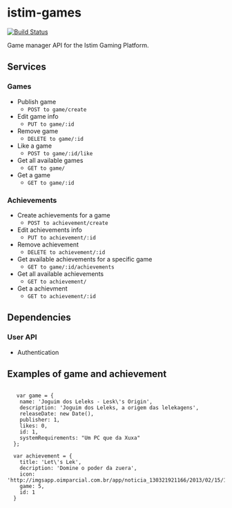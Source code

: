 istim-games
============
[![Build Status](https://travis-ci.org/istim/istim-games.png?branch=master)](https://travis-ci.org/istim/istim-games)

Game manager API for the Istim Gaming Platform.
 
 
 
## Services
### Games
  - Publish game
    - ```POST to game/create```
  - Edit game info
     - ```PUT to game/:id```
  - Remove game
    - ```DELETE to game/:id```
  - Like a game
    - ```POST to game/:id/like```
  - Get all available games
    - ```GET to game/```
  - Get a  game
    - ```GET to game/:id```
 
### Achievements
  - Create achievements for a game
    - ```POST to achievement/create```
  - Edit achievements info
    - ```PUT to achievement/:id```
  - Remove achievement
    - ```DELETE to achievement/:id```
  - Get available achievements for a specific game
    - ```GET to game/:id/achievements```
  - Get all available achievements
    - ```GET to achievement/```
  - Get a  achievment
    - ```GET to achievement/:id```
 
## Dependencies
### User API
  - Authentication
  

## Examples of game and achievement

``` 

   var game = {
    name: 'Joguim dos Leleks - Lesk\'s Origin',
    description: 'Joguim dos Leleks, a origem das lelekagens',
    releaseDate: new Date(),
    publisher: 1,
    likes: 0,
    id: 1,
    systemRequirements: "Um PC que da Xuxa"
  };
``` 
``` 
  var achievement = {
    title: 'Let\'s Lek',
    decription: 'Domine o poder da zuera',
    icon: 'http://imgsapp.oimparcial.com.br/app/noticia_130321921166/2013/02/15/129893/20130215154254551863i.jpg',
    game: 5,
    id: 1
  }

```
